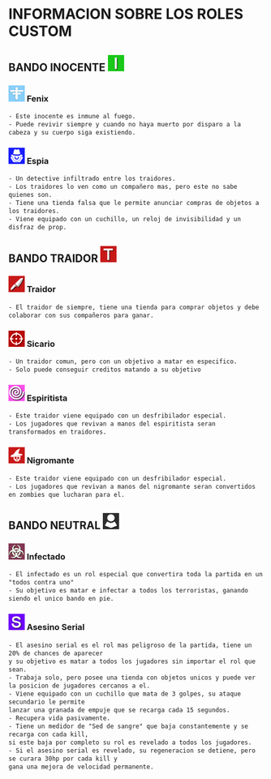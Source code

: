 # INFORMACION SOBRE LOS ROLES CUSTOM

##  BANDO INOCENTE  ![INO](../assets/ttt_imgs/tabla_inocente.png)

### ![F](../assets/ttt_imgs/fenix.png) **Fenix**

    - Este inocente es inmune al fuego.
    - Puede revivir siempre y cuando no haya muerto por disparo a la cabeza y su cuerpo siga existiendo.

### ![ES](../assets/ttt_imgs/espia.png) **Espia**

    - Un detective infiltrado entre los traidores.
    - Los traidores lo ven como un compañero mas, pero este no sabe quienes son.
	- Tiene una tienda falsa que le permite anunciar compras de objetos a los traidores.
	- Viene equipado con un cuchillo, un reloj de invisibilidad y un disfraz de prop.

##  BANDO TRAIDOR  ![TB](../assets/ttt_imgs/tabla_traidor.png)

### ![T](../assets/ttt_imgs/traidor.png) **Traidor**

    - El traidor de siempre, tiene una tienda para comprar objetos y debe colaborar con sus compañeros para ganar.

### ![S](../assets/ttt_imgs/sicario.png) **Sicario**

    - Un traidor comun, pero con un objetivo a matar en especifico.
    - Solo puede conseguir creditos matando a su objetivo

### ![S](../assets/ttt_imgs/espiritista.png) **Espiritista**

    - Este traidor viene equipado con un desfribilador especial.
    - Los jugadores que revivan a manos del espiritista seran transformados en traidores.
	
### ![NG](../assets/ttt_imgs/necro.png) **Nigromante**

    - Este traidor viene equipado con un desfribilador especial.
    - Los jugadores que revivan a manos del nigromante seran convertidos en zombies que lucharan para el.

##  BANDO NEUTRAL  ![N](../assets/ttt_imgs/tabla_neutral.png)

### ![A](../assets/ttt_imgs/infec.png) **Infectado**

    - El infectado es un rol especial que convertira toda la partida en un "todos contra uno"
	- Su objetivo es matar e infectar a todos los terroristas, ganando siendo el unico bando en pie.

### ![A](../assets/ttt_imgs/serialkiller.png) **Asesino Serial**

    - El asesino serial es el rol mas peligroso de la partida, tiene un 20% de chances de aparecer
	y su objetivo es matar a todos los jugadores sin importar el rol que sean.
	- Trabaja solo, pero posee una tienda con objetos unicos y puede ver la posicion de jugadores cercanos a el.
	- Viene equipado con un cuchillo que mata de 3 golpes, su ataque secundario le permite
	lanzar una granada de empuje que se recarga cada 15 segundos.
	- Recupera vida pasivamente.
	- Tiene un medidor de "Sed de sangre" que baja constantemente y se recarga con cada kill,
	si este baja por completo su rol es revelado a todos los jugadores.
	- Si el asesino serial es revelado, su regeneracion se detiene, pero se curara 30hp por cada kill y
	gana una mejora de velocidad permanente.